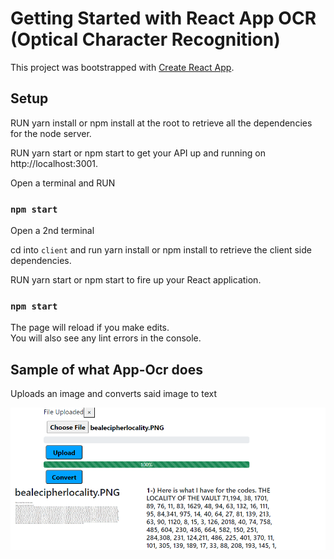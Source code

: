# Getting Started with React App OCR (Optical Character Recognition)

This project was bootstrapped with [Create React App](https://github.com/facebook/create-react-app).

## Setup

RUN yarn install or npm install at the root to retrieve all the dependencies for the node server. 

RUN yarn start or npm start to get your API up and running on http://localhost:3001.

Open a terminal and RUN
### `npm start`

Open a 2nd terminal
 
 cd into `client` and run yarn install or npm install to retrieve the client side dependencies.
 

 RUN yarn start or npm start to fire up your React application.

### `npm start`


The page will reload if you make edits.\
You will also see any lint errors in the console.

## Sample of what App-Ocr does
 Uploads an image and converts said image to text

![](images/sampleImage.png)
